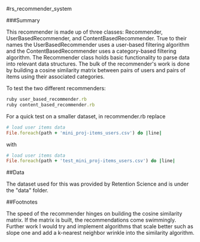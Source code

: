 #rs_recommender_system

###Summary

This recommender is made up of three classes: Recommender, UserBasedRecommender, and ContentBasedRecommender. True to their names the UserBasedRecommender uses a user-based filtering algorithm and the ContentBasedRecommender uses a category-based filtering algorithm. The Recommender class holds basic functionality to parse data into relevant data structures. The bulk of the recommender's work is done by building a cosine similarity matrix between pairs of users and pairs of items using their associated categories.

To test the two different recommenders:

```ruby
ruby user_based_recommender.rb
ruby content_based_recommender.rb
```

For a quick test on a smaller dataset, in recommender.rb replace

```ruby
# load user items data
File.foreach(path + 'mini_proj-items_users.csv') do |line|
```
with

```ruby
# load user items data
File.foreach(path + 'test_mini_proj-items_users.csv') do |line|
```

##Data

The dataset used for this was provided by Retention Science and is under the "data" folder. 

##Footnotes

The speed of the recommender hinges on building the cosine similarity matrix. If the matrix is built, the recommendations come swimmingly. Further work I would try and implement algorithms that scale better such as slope one and add a k-nearest neighbor wrinkle into the similarity algorithm.
